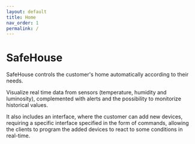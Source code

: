 ```yaml
---
layout: default
title: Home
nav_order: 1
permalink: /
---
```


# SafeHouse

SafeHouse controls the customer's home automatically according to their needs.

Visualize real time data from sensors (temperature, humidity and luminosity), complemented with alerts and the possibility to monitorize historical values. 

It also includes an interface, where the customer can add new devices, requiring a specific interface specified in the form of commands, allowing the clients to program the added devices to react to some conditions in real-time.
